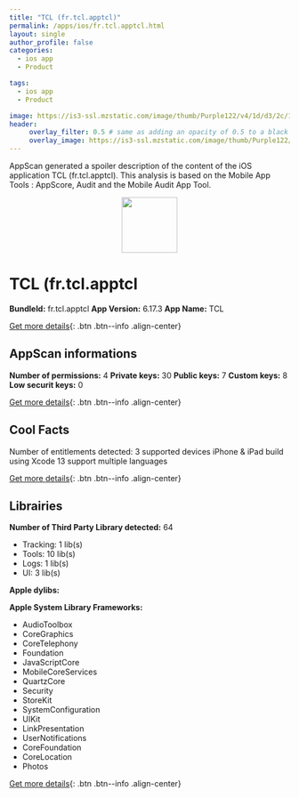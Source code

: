 ```yaml
---
title: "TCL (fr.tcl.apptcl)"
permalink: /apps/ios/fr.tcl.apptcl.html
layout: single
author_profile: false
categories: 
  - ios app 
  - Product 

tags: 
  - ios app 
  - Product 

image: https://is3-ssl.mzstatic.com/image/thumb/Purple122/v4/1d/d3/2c/1dd32c07-672b-7d64-cf08-c2af50b9b736/AppIcon-1x_U007emarketing-0-7-0-85-220.png/512x512bb.jpg
header: 
     overlay_filter: 0.5 # same as adding an opacity of 0.5 to a black background
     overlay_image: https://is3-ssl.mzstatic.com/image/thumb/Purple122/v4/1d/d3/2c/1dd32c07-672b-7d64-cf08-c2af50b9b736/AppIcon-1x_U007emarketing-0-7-0-85-220.png/512x512bb.jpg
---
```

AppScan generated a spoiler description of the content of the iOS application TCL (fr.tcl.apptcl). This analysis is based on the Mobile App Tools : AppScore, Audit and the Mobile Audit App Tool.

  
  
<div style="text-align: center;"><img src="https://is3-ssl.mzstatic.com/image/thumb/Purple122/v4/1d/d3/2c/1dd32c07-672b-7d64-cf08-c2af50b9b736/AppIcon-1x_U007emarketing-0-7-0-85-220.png/512x512bb.jpg" width="100" height="100"></div>  
  
# TCL (fr.tcl.apptcl

**BundleId:** fr.tcl.apptcl
**App Version:** 6.17.3
**App Name:** TCL


[Get more details](/pricing.html){: .btn .btn--info .align-center}  
  
## AppScan informations 

**Number of permissions:** 4
**Private keys:** 30
**Public keys:** 7
**Custom keys:** 8
**Low securit keys:** 0
  
[Get more details](/pricing.html){: .btn .btn--info .align-center}

## Cool Facts

Number of entitlements detected: 3
supported devices iPhone & iPad
build using Xcode 13
support multiple languages
  
[Get more details](/pricing.html){: .btn .btn--info .align-center}

## Librairies 
**Number of Third Party Library detected:** 64
- Tracking: 1 lib(s)
- Tools: 10 lib(s)
- Logs: 1 lib(s)
- UI: 3 lib(s)

**Apple dylibs:**


**Apple System Library Frameworks:**
- AudioToolbox
- CoreGraphics
- CoreTelephony
- Foundation
- JavaScriptCore
- MobileCoreServices
- QuartzCore
- Security
- StoreKit
- SystemConfiguration
- UIKit
- LinkPresentation
- UserNotifications
- CoreFoundation
- CoreLocation
- Photos


  
[Get more details](/pricing.html){: .btn .btn--info .align-center}

